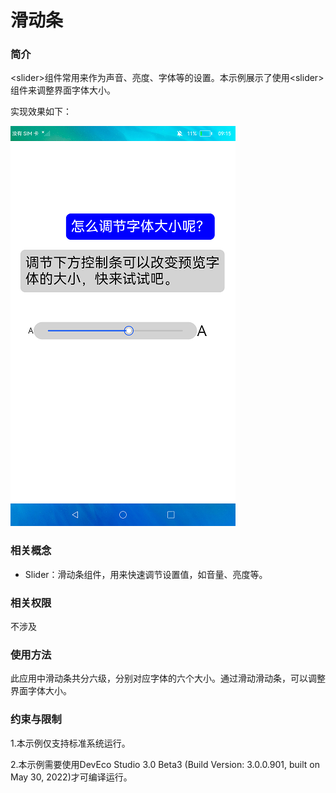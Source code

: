 # 滑动条

### 简介

<slider\>组件常用来作为声音、亮度、字体等的设置。本示例展示了使用<slider\>组件来调整界面字体大小。

实现效果如下：

![](screenshots/device/screen.png)

### 相关概念

-  Slider：滑动条组件，用来快速调节设置值，如音量、亮度等。

### 相关权限

不涉及

### 使用方法

 此应用中滑动条共分六级，分别对应字体的六个大小。通过滑动滑动条，可以调整界面字体大小。

### 约束与限制

1.本示例仅支持标准系统运行。

2.本示例需要使用DevEco Studio 3.0 Beta3 (Build Version: 3.0.0.901, built on May 30, 2022)才可编译运行。
